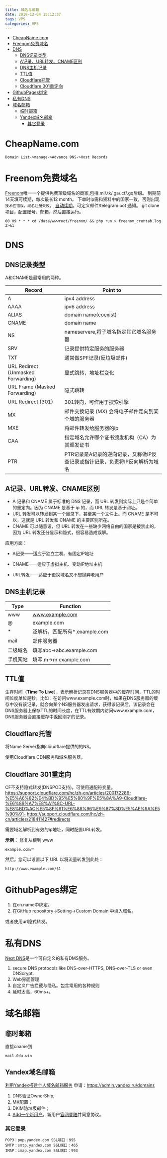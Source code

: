 ```yaml
---
title: 域名与邮箱
date: 2019-12-04 15:12:37
tags: VPS
categories: VPS
---
```

<font face="微软雅黑"> </font>
<center> </center>

<!-- more -->

- [CheapName.com](#cheapnamecom)
- [Freenom免费域名](#freenom免费域名)
- [DNS](#dns)
  - [DNS记录类型](#dns记录类型)
  - [A记录、URL转发、CNAME区别](#a记录url转发cname区别)
  - [DNS主机记录](#dns主机记录)
  - [TTL值](#ttl值)
  - [Cloudflare托管](#cloudflare托管)
  - [Cloudflare 301重定向](#cloudflare-301重定向)
- [GithubPages绑定](#githubpages绑定)
- [私有DNS](#私有dns)
- [域名邮箱](#域名邮箱)
  - [临时邮箱](#临时邮箱)
  - [Yandex域名邮箱](#yandex域名邮箱)
    - [其它登录](#其它登录)
#
# CheapName.com

`Domain List->manage->Advance DNS->Host Records`

# Freenom免费域名
[Freenom](https://my.freenom.com/domains.php)唯一一个提供免费顶级域名的商家,包括.ml/.tk/.ga/.cf/.gq后缀。
到期前14天填可续期，每次最长12 month。
下单时ip需和资料中的国家一致，否则出现`技术性错误，域名注册失败`。
[自动续期](https://github.com/luolongfei/freenom)。可定义邮件/telegram bot 通知。
git clone项目，配置账号、邮箱，然后直接运行。
```
00 09 * * * cd /data/wwwroot/freenom/ && php run > freenom_crontab.log 2>&1
```

# DNS
## DNS记录类型
A和CNAME是最常用的两种。

| Record | Point to |
|---|---|
|A|ipv4 address|
|AAAA|ipv6 address|
|ALIAS|domain name(coexist)|
|CNAME|domain name|
|NS|nameservere,将子域名指定其它域名服务器|
|SRV|记录提供特定服务的服务器|
|TXT|通常做SPF记录(反垃圾邮件)|
|URL Redirect (Unmasked Forwarding)|显式跳转，地址栏变化|
|URL Frame (Masked Forwarding)|隐式跳转|
|URL Redirect (301)|301转向，可作用于搜索引擎|
|MX |邮件交换记录 (MX) 会将电子邮件定向到某个域的服务器|
|MXE|将邮件转发给服务器的ip|
|CAA|指定域名允许哪个证书颁发机构（CA）为其颁发证书|
|PTR| PTR记录是A记录的逆向记录，又称做IP反查记录或指针记录，负责将IP反向解析为域名|

## A记录、URL转发、CNAME区别

* A 记录和 CNAME 属于标准的 DNS 记录，而 URL 转发则实际上只是个简单的重定向。因为 CNAME 是基于 ip 的，而 URL 转发是基于网址。
* URL 转发可以转发到某一个目录下，甚至某一个文件上。而 CNAME 是不可以，这就是 URL 转发和 CNAME 的主要区别所在。
* CNAME 可以随意设，但 URL 转发在一些缺少网络自由的国家是被禁止的，因为 URL 转发还分显示和隐式，很容易造成误解。

应用方面：

* A记录——适应于独立主机、有固定IP地址

* CNAME——适应于虚拟主机、变动IP地址主机

* URL转发——适应于更换域名又不想抛弃老用户

## DNS主机记录

| Type | Function |
|---|---|
|www|www.example.com|
|@|example.com|
|* |泛解析，匹配所有*.example.com|
|mail|邮件服务器|
|二级域名|填写abc->abc.example.com|
|手机网站|填写.m->m.example.com|

## TTL值
生存时间（**Time To Live**），表示解析记录在DNS服务器中的缓存时间，TTL的时间长度单位是秒。比如：在访问www.example.com时，如果在DNS服务器的缓存中没有该记录，就会向某个NS服务器发出请求，获得该记录后，该记录会在DNS服务器上保存TTL的时间长度，在TTL有效期内访问www.example.com，DNS服务器会直接缓存中返回刚才的记录。

## Cloudflare托管
将Name Server指向cloudflare提供的的NS。

使用Cloudflare CDN服务和域名服务器。

## Cloudflare 301重定向
CF不支持隐式转发(DNSPOD支持)。可使用通配符变量。
https://support.cloudflare.com/hc/zh-cn/articles/200172286-%E5%A6%82%E4%BD%95%E5%80%9F%E5%8A%A9-Cloudflare-%E6%89%A7%E8%A1%8C-URL-%E8%BD%AC%E5%8F%91%E6%88%96%E9%87%8D%E5%AE%9A%E5%90%91-
https://support.cloudflare.com/hc/zh-cn/articles/218411427#redirects

需要域名解析到有效的ip地址，同时配置URL转发。

**示例：**
修复从根到 www 
```
example.com/*
```
然后，您可以设置以下 URL 以将流量转发到此处：
```
http://www.example.com/$1
```



# GithubPages绑定

1. 在cn.name中绑定。
2. 在GitHub repository->Setting->Custom Domain 中填入域名。

或者使用url隐式转发。

# 私有DNS
[Next DNS](https://my.nextdns.io/)是一个可自定义的私有DMS服务。

1. secure DNS protocols like DNS-over-HTTPS, DNS-over-TLS or even DNScrypt.
2. Web界面管理
3. 自定义广告拦截与隐私。包含常用的各种规则
4. 延时太高，60ms+。


# 域名邮箱
## 临时邮箱
直接cname到
```
mail.0du.win
```

## Yandex域名邮箱
[利用Yandex搭建个人域名邮箱服务](https://www.newlearner.site/2019/08/05/yandex-domain-mail.html)
申请：https://admin.yandex.ru/domains
1. DNS验证OwnerShip;
2. MX配置；
3. DKIM防垃圾邮件；
4. [Add一个新用户](https://connect.yandex.com/portal/admin/departments/1)，新用户[官网登陆](https://mail.yandex.com/lite)并同意协议。

### 其它登录
```
POP3：pop.yandex.com SSL端口：995
SMTP：smtp.yandex.com SSL端口：465
IMAP：imap.yandex.com SSL端口：993
```